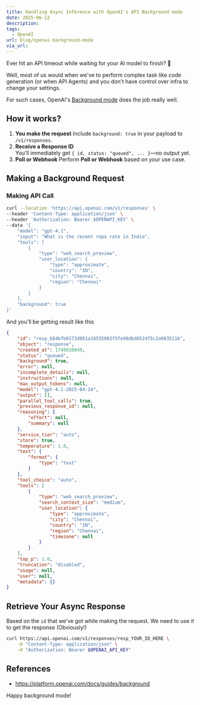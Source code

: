 ```yaml
---
title: Handling Async Inference with OpenAI's API Background mode
date: 2025-06-12
description: 
tags:
  - OpenAI
url: blog/openai-background-mode
via_url:
---
```

Ever hit an API timeout while waiting for your AI model to finish? 🤔

Well, most of us would when we've to perform complex task like code generation (or when API Agents) and you don't have control over infra to change your settings.

For such cases, OpenAI's [Background mode](https://platform.openai.com/docs/guides/background) does the job really well. 

## How it works?
1. **You make the request**
	 Include `background: true` in your payload to `/v1/responses`.
2. **Receive a Response ID**  
	You’ll immediately get `{ id, status: "queued", ... }`—no output yet.
3. **Poll or Webhook**
		Perform **Poll or Webhook** based on your use case.

## Making a Background Request


### Making API Call
```sh
curl --location 'https://api.openai.com/v1/responses' \
--header 'Content-Type: application/json' \
--header 'Authorization: Bearer $OPENAPI_KEY' \
--data '{
    "model": "gpt-4.1",
    "input": "What is the recent repo rate in India",
    "tools": [
        {
            "type": "web_search_preview",
            "user_location": {
                "type": "approximate",
                "country": "IN",
                "city": "Chennai",
                "region": "Chennai"
            }
        }
    ],
    "background": true
}'
```

And you'll be getting result like this
```json
{
    "id": "resp_684bfb8173d881a18555062f5fe90dbd052475c2a9835116",
    "object": "response",
    "created_at": 1749810049,
    "status": "queued",
    "background": true,
    "error": null,
    "incomplete_details": null,
    "instructions": null,
    "max_output_tokens": null,
    "model": "gpt-4.1-2025-04-14",
    "output": [],
    "parallel_tool_calls": true,
    "previous_response_id": null,
    "reasoning": {
        "effort": null,
        "summary": null
    },
    "service_tier": "auto",
    "store": true,
    "temperature": 1.0,
    "text": {
        "format": {
            "type": "text"
        }
    },
    "tool_choice": "auto",
    "tools": [
        {
            "type": "web_search_preview",
            "search_context_size": "medium",
            "user_location": {
                "type": "approximate",
                "city": "Chennai",
                "country": "IN",
                "region": "Chennai",
                "timezone": null
            }
        }
    ],
    "top_p": 1.0,
    "truncation": "disabled",
    "usage": null,
    "user": null,
    "metadata": {}
}
```

## Retrieve Your Async Response
Based on the `id` that we've got while making the request. We need to use it to get the response (Obviously!)

```sh
curl https://api.openai.com/v1/responses/resp_YOUR_ID_HERE \
    -H "Content-Type: application/json" \
    -H "Authorization: Bearer $OPENAI_API_KEY"
```

## References
- https://platform.openai.com/docs/guides/background

Happy background mode!